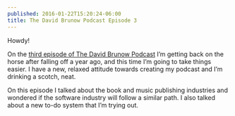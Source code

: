 ```yaml
---
published: 2016-01-22T15:20:24-06:00
title: The David Brunow Podcast Episode 3
---
```


Howdy!

On the [third episode of The David Brunow Podcast](https://brunow.org/podcast/) I’m getting back on the horse after falling off a year ago, and this time I’m going to take things easier. I have a new, relaxed attitude towards creating my podcast and I’m drinking a scotch, neat.

On this episode I talked about the book and music publishing industries and wondered if the software industry will follow a similar path. I also talked about a new to-do system that I’m trying out.

